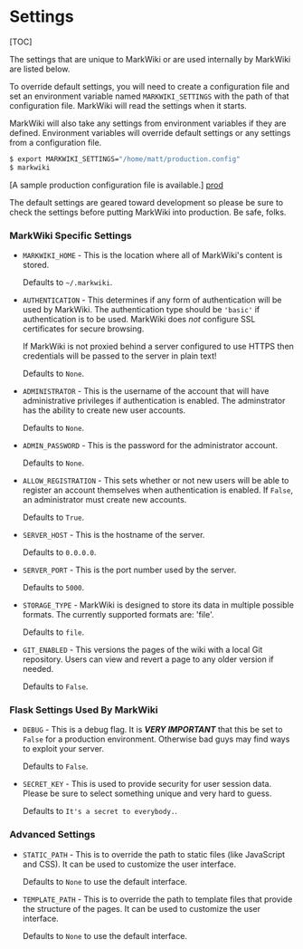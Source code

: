 Settings
========

[TOC]

The settings that are unique to MarkWiki or are used internally by MarkWiki
are listed below.

To override default settings, you will need to create a configuration file and
set an environment variable named `MARKWIKI_SETTINGS` with the path of that
configuration file. MarkWiki will read the settings when it starts.

MarkWiki will also take any settings from environment variables if they are
defined. Environment variables will override default settings or any settings
from a configuration file.

```bash
$ export MARKWIKI_SETTINGS="/home/matt/production.config"
$ markwiki
```

[A sample production configuration file is available.] [prod]

The default settings are geared toward development so please be sure to check
the settings before putting MarkWiki into production. Be safe, folks.

### MarkWiki Specific Settings

*   `MARKWIKI_HOME` - This is the location where all of MarkWiki's content is
    stored.

    Defaults to `~/.markwiki`.

*   `AUTHENTICATION` - This determines if any form of authentication will be
    used by MarkWiki. The authentication type should be `'basic'` if
    authentication is to be used. MarkWiki does *not* configure SSL
    certificates for secure browsing.

    If MarkWiki is not proxied behind a server configured to use HTTPS then
    credentials will be passed to the server in plain text!

    Defaults to `None`.

*   `ADMINISTRATOR` - This is the username of the account that will have
    administrative privileges if authentication is enabled. The adminstrator
    has the ability to create new user accounts.

    Defaults to `None`.

*   `ADMIN_PASSWORD` - This is the password for the administrator account.

    Defaults to `None`.

*   `ALLOW_REGISTRATION` - This sets whether or not new users will be able to
    register an account themselves when authentication is enabled. If `False`,
    an administrator must create new accounts.

    Defaults to `True`.

*   `SERVER_HOST` - This is the hostname of the server.

    Defaults to `0.0.0.0`.

*   `SERVER_PORT` - This is the port number used by the server.

    Defaults to `5000`.

*   `STORAGE_TYPE` - MarkWiki is designed to store its data in multiple
    possible formats. The currently supported formats are: 'file'.

    Defaults to `file`.

*   `GIT_ENABLED` - This versions the pages of the wiki with a local Git
    repository. Users can view and revert a page to any older version if needed.

    Defaults to `False`.

### Flask Settings Used By MarkWiki

*   `DEBUG` - This is a debug flag. It is ***VERY IMPORTANT*** that this be set
    to `False` for a production environment. Otherwise bad guys may find ways
    to exploit your server.

    Defaults to `False`.

*   `SECRET_KEY` - This is used to provide security for user session data.
    Please be sure to select something unique and very hard to guess.

    Defaults to `It's a secret to everybody.`.

### Advanced Settings

*   `STATIC_PATH` - This is to override the path to static files (like
    JavaScript and CSS). It can be used to customize the user interface.

    Defaults to `None` to use the default interface.

*   `TEMPLATE_PATH` - This is to override the path to template files that
    provide the structure of the pages. It can be used to customize the user
    interface.

    Defaults to `None` to use the default interface.

[prod]: https://raw.github.com/mblayman/markwiki/master/production.config
